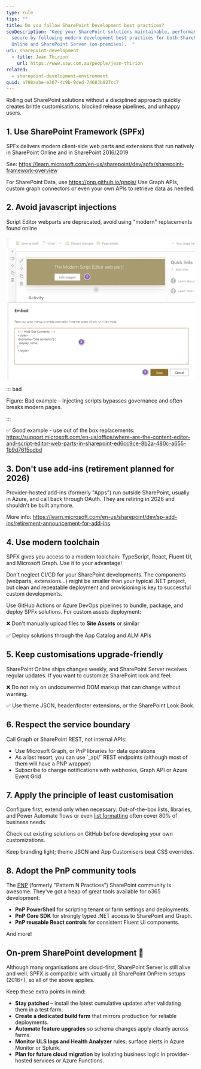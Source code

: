 ```yaml
---
type: rule
tips: ""
title: Do you follow SharePoint Development best practices?
seoDescription: "Keep your SharePoint solutions maintainable, performant, and
  secure by following modern development best practices for both SharePoint
  Online and SharePoint Server (on-premises).  "
uri: sharepoint-development
  - title: Jean Thirion
    url: https://www.ssw.com.au/people/jean-thirion
related:
  - sharepoint-development-environment
guid: a798aabe-e307-4c9b-9ded-74683b827cc7
---
```

Rolling out SharePoint solutions without a disciplined approach quickly creates brittle customisations, blocked release pipelines, and unhappy users. 

<!--endintro-->

## 1. Use SharePoint Framework (SPFx)

SPFx delivers modern client-side web parts and extensions that run natively in SharePoint Online and in SharePoint 2016/2019

See: https://learn.microsoft.com/en-us/sharepoint/dev/spfx/sharepoint-framework-overview

For SharePoint Data, use https://pnp.github.io/pnpjs/
Use Graph APIs, custom graph connectors or even your own APIs to retrieve data as needed.

## 2. Avoid javascript injections

Script Editor webparts are deprecated, avoid using "modern" replacements found online

![](2025-07-24_11-40-54.png)

::: bad

Figure: Bad example – Injecting scripts bypasses governance and often breaks modern pages.

:::

✅ Good example - use out of the box replacements: https://support.microsoft.com/en-us/office/where-are-the-content-editor-and-script-editor-web-parts-in-sharepoint-ed6cc9ce-8b2a-480c-a655-1b9d7615cdbd


## 3. Don't use add-ins (retirement planned for 2026)

Provider-hosted add-ins (formerly "Apps") run outside SharePoint, usually in Azure, and call back through OAuth. They are retiring in 2026 and shouldn't be built anymore.

More info: https://learn.microsoft.com/en-us/sharepoint/dev/sp-add-ins/retirement-announcement-for-add-ins


## 4. Use modern toolchain

SPFX gives you access to a modern toolchain: TypeScript, React, Fluent UI, and Microsoft Graph. Use it to your advantage!

Don't neglect CI/CD for your SharePoint developments. The components (webparts, extensions...) might be smaller than your typical .NET project, but clean and repeatable deployment and provisioning is key to successful custom developments.

Use GitHub Actions or Azure DevOps pipelines to bundle, package, and deploy SPFx solutions. For custom assets deployment:

❌ Don't manually upload files to **Site Assets** or similar

✅ Deploy solutions through the App Catalog and ALM APIs 

## 5. Keep customisations upgrade-friendly

SharePoint Online ships changes weekly, and SharePoint Server receives regular updates. If you want to customize SharePoint look and feel:

❌ Do not rely on undocumented DOM markup that can change without warning.

✅ Use theme JSON, header/footer extensions, or the SharePoint Look Book.  

## 6. Respect the service boundary

Call Graph or SharePoint REST, not internal APIs:

* Use Microsoft Graph, or PnP libraries for data operations
* As a last resort, you can use \`_api/\` REST endpoints (although most of them will have a PNP wrapper)
* Subscribe to change notifications with webhooks, Graph API or Azure Event Grid

## 7. Apply the principle of least customisation

Configure first, extend only when necessary. Out-of-the-box lists, libraries, and Power Automate flows or even [list formatting](https://pnp.github.io/List-Formatting/) often cover 80% of business needs.

Check out existing solutions on GitHub before developing your own customizations.

Keep branding light; theme JSON and App Customisers beat CSS overrides.

## 8. Adopt the PnP community tools

The [PNP](https://pnp.github.io/) (formerly "Pattern N Practices") SharePoint community is awesome. They've got a heap of great tools available for o365 development:

* **PnP PowerShell** for scripting tenant or farm settings and deployments.  
* **PnP Core SDK** for strongly typed .NET access to SharePoint and Graph.  
* **PnP reusable React controls** for consistent Fluent UI components.  

And more!


## On-prem SharePoint development 🧓

Although many organisations are cloud-first, SharePoint Server is still alive and well. SPFX is compatible with virtually all SharePoint OnPrem setups (2016+), so all of the above applies. 

Keep these extra points in mind:

* **Stay patched** – install the latest cumulative updates after validating them in a test farm.  
* **Create a dedicated build farm** that mirrors production for reliable deployments.  
* **Automate feature upgrades** so schema changes apply cleanly across farms.  
* **Monitor ULS logs and Health Analyzer** rules; surface alerts in Azure Monitor or Splunk.  
* **Plan for future cloud migration** by isolating business logic in provider-hosted services or Azure Functions.

